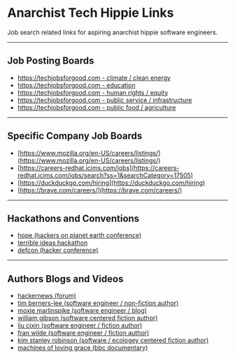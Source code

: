 # Anarchist Tech Hippie Links

Job search related links for aspiring anarchist hippie software engineers.

---

## Job Posting Boards

* [https://techjobsforgood.com - climate / clean energy](https://techjobsforgood.com/jobs/?q=&impact_areas=Clean+Energy&impact_areas=Climate+Change&impact_areas=Environment)
* [https://techjobsforgood.com - education](https://techjobsforgood.com/jobs/?q=&impact_areas=Education)
* [https://techjobsforgood.com - human rights / equity](https://techjobsforgood.com/jobs/?q=&impact_areas=Global+Peace+%26+Safety&impact_areas=Human+Rights+%26+Equality&impact_areas=Poverty+Alleviation+%26+Economic+Development)
* [https://techjobsforgood.com - public service / infrastructure](https://techjobsforgood.com/jobs/?q=&impact_areas=Public+Infrastructure&impact_areas=Public+Service+%26+Civic+Engagement&impact_areas=Water)
* [https://techjobsforgood.com - public food / agriculture](https://techjobsforgood.com/jobs/?q=&impact_areas=Food+%26+Agriculture)

---

## Specific Company Job Boards

* [https://www.mozilla.org/en-US/careers/listings/](https://www.mozilla.org/en-US/careers/listings/)
* [https://careers-redhat.icims.com/jobs](https://careers-redhat.icims.com/jobs/search?ss=1&searchCategory=17505)
* [https://duckduckgo.com/hiring](https://duckduckgo.com/hiring)
* [https://brave.com/careers/](https://brave.com/careers/)

---

## Hackathons and Conventions

* [hope (hackers on planet earth conference)](https://hope.net/)
* [terrible ideas hackathon](https://stupidhackathon.com/)
* [defcon (hacker conference)](https://defcon.org/)

---

## Authors Blogs and Videos

* [hackernews (forum)](https://news.ycombinator.com/)
* [tim berners-lee (software engineer / non-fiction author)](https://en.wikipedia.org/wiki/Tim_Berners-Lee)
* [moxie marlinspike (software engineer / blog)](https://moxie.org/blog/)
* [william gibson (software centered fiction author)](https://en.wikipedia.org/wiki/William_Gibson)
* [liu cixin (software engineer / fiction author)](https://en.wikipedia.org/wiki/Liu_Cixin)
* [fran wilde (software engineer / fiction author)](https://en.wikipedia.org/wiki/Fran_Wilde_(author))
* [kim stanley robinson (software / ecologey centered fiction author)](https://en.wikipedia.org/wiki/Kim_Stanley_Robinson)
* [machines of loving grace (bbc documentary)](https://thoughtmaybe.com/all-watched-over-by-machines-of-loving-grace/)



